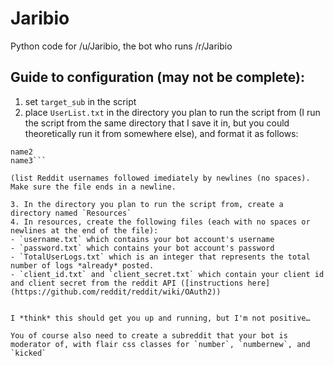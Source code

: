 # Jaribio
Python code for /u/Jaribio, the bot who runs /r/Jaribio

## Guide to configuration (may not be complete):

1. set `target_sub` in the script
2. place `UserList.txt` in the directory you plan to run the script from (I run the script from the same directory that I save it in, but you could theoretically run it from somewhere else), and format it as follows:

```name1
name2
name3```

(list Reddit usernames followed imediately by newlines (no spaces). Make sure the file ends in a newline.

3. In the directory you plan to run the script from, create a directory named `Resources`
4. In resources, create the following files (each with no spaces or newlines at the end of the file):
- `username.txt` which contains your bot account's username
- `password.txt` which contains your bot account's password
- `TotalUserLogs.txt` which is an integer that represents the total number of logs *already* posted.
- `client_id.txt` and `client_secret.txt` which contain your client id and client secret from the reddit API ([instructions here](https://github.com/reddit/reddit/wiki/OAuth2))


I *think* this should get you up and running, but I'm not positive…

You of course also need to create a subreddit that your bot is moderator of, with flair css classes for `number`, `numbernew`, and `kicked`